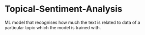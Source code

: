 # Topical-Sentiment-Analysis
ML model that recognises how much the text is related to data of a particular topic which the model is trained with.
